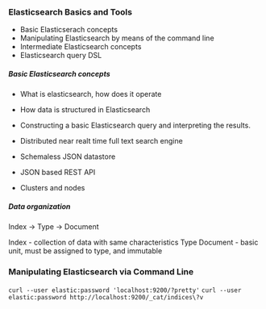 ### Elasticsearch Basics and Tools

- Basic Elasticserach concepts
- Manipulating Elasticsearch by means of the command line
- Intermediate Elasticsearch concepts
- Elasticsearch query DSL

##### Basic Elasticsearch concepts
- What is elasticsearch, how does it operate
- How data is structured in Elasticsearch
- Constructing a basic Elasticsearch query and interpreting the results.

- Distributed near realt time full text search engine
- Schemaless JSON datastore
- JSON based REST API
- Clusters and nodes

##### Data organization

Index -> Type -> Document

Index - collection of data with same characteristics
Type 
Document - basic unit, must be assigned to type, and immutable

### Manipulating Elasticsearch via Command Line

`curl --user elastic:password 'localhost:9200/?pretty'`
`curl --user elastic:password http://localhost:9200/_cat/indices\?v`


